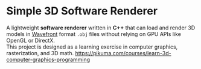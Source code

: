 ﻿# Simple 3D Software Renderer

A lightweight **software renderer** written in **C++** that can load and render 3D models in [Wavefront](https://en.wikipedia.org/wiki/Wavefront_.obj_file) format `.obj` files without relying on GPU APIs like OpenGL or DirectX.  
This project is designed as a learning exercise in computer graphics, rasterization, and 3D math.
https://pikuma.com/courses/learn-3d-computer-graphics-programming